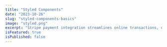 ```yaml
---
title: "Styled Components"
date: "2023-10-26"
slug: "styled-components-basics"
image: "styled.png"
excerpt: "Stripe payment integration streamlines online transactions, offering secure and efficient payment processing for businesses, simplifying customer transactions."
isFeatured: true
isPublished: false
---
```

